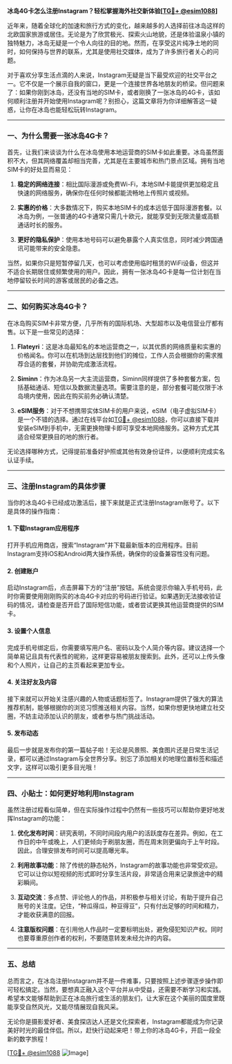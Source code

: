 **冰岛4G卡怎么注册Instagram？轻松掌握海外社交新体验[[TG💪+ @esim1088](https://t.me/s/esim1088)]**

近年来，随着全球化的加速和旅行方式的变化，越来越多的人选择前往冰岛这样的北欧国家旅游或居住。无论是为了欣赏极光、探索火山地貌，还是体验温泉小镇的独特魅力，冰岛无疑是一个令人向往的目的地。然而，在享受这片纯净土地的同时，如何保持与世界的联系，尤其是使用社交媒体，成为了许多旅行者关心的问题。

对于喜欢分享生活点滴的人来说，Instagram无疑是当下最受欢迎的社交平台之一。它不仅是一个展示自我的窗口，更是一个连接世界各地朋友的桥梁。但问题来了：如果你刚到冰岛，还没有当地的SIM卡，或者刚换了一张冰岛的4G卡，该如何顺利注册并开始使用Instagram呢？别担心，这篇文章将为你详细解答这一疑惑，让你在冰岛也能轻松玩转Instagram。

---

### 一、为什么需要一张冰岛4G卡？

首先，让我们来谈谈为什么在冰岛使用本地运营商的SIM卡如此重要。冰岛虽然面积不大，但其网络覆盖却相当完善，尤其是在主要城市和热门景点区域。拥有当地SIM卡的好处显而易见：

1. **稳定的网络连接**：相比国际漫游或免费Wi-Fi，本地SIM卡能提供更加稳定且快速的网络服务，确保你在任何时候都能流畅地上传照片或视频。
   
2. **实惠的价格**：大多数情况下，购买本地SIM卡的成本远低于国际漫游套餐。以冰岛为例，一张普通的4G卡通常只需几十欧元，就能享受到无限流量或高额通话时长的服务。

3. **更好的隐私保护**：使用本地号码可以避免暴露个人真实信息，同时减少跨国通讯可能带来的安全隐患。

当然，如果你只是短暂停留几天，也可以考虑使用临时租赁的WiFi设备，但这并不适合长期居住或频繁使用的用户。因此，拥有一张冰岛4G卡是每一位计划在当地停留较长时间的游客或居民的必备之选。

---

### 二、如何购买冰岛4G卡？

在冰岛购买SIM卡非常方便，几乎所有的国际机场、大型超市以及电信营业厅都有售。以下是一些常见的选择：

1. **Flateyri**：这是冰岛最知名的本地运营商之一，以其优质的网络质量和实惠的价格闻名。你可以在机场到达层找到他们的摊位，工作人员会根据你的需求推荐合适的套餐，并协助完成激活流程。

2. **Siminn**：作为冰岛另一大主流运营商，Siminn同样提供了多种套餐方案，包括基础通话、短信以及数据流量选项。需要注意的是，部分套餐可能仅限于冰岛境内使用，因此在购买前务必确认清楚。

3. **eSIM服务**：对于不想携带实体SIM卡的用户来说，eSIM（电子虚拟SIM卡）是一个不错的选择。通过在线平台如[TG💪+ @esim1088](https://t.me/s/esim1088)，你可以直接下载并安装eSIM到手机中，无需更换物理卡即可享受本地网络服务。这种方式尤其适合经常更换目的地的旅行者。

无论选择哪种方式，记得提前准备好护照或其他有效身份证件，以便顺利完成实名认证手续。

---

### 三、注册Instagram的具体步骤

当你的冰岛4G卡已经成功激活后，接下来就是正式注册Instagram账号了。以下是具体的操作指南：

#### 1. 下载Instagram应用程序
打开手机应用商店，搜索“Instagram”并下载最新版本的应用程序。目前Instagram支持iOS和Android两大操作系统，确保你的设备兼容性没有问题。

#### 2. 创建账户
启动Instagram后，点击屏幕下方的“注册”按钮。系统会提示你输入手机号码，此时你需要使用刚刚购买的冰岛4G卡对应的号码进行验证。如果遇到无法接收验证码的情况，请检查是否开启了国际短信功能，或者尝试更换其他运营商提供的SIM卡。

#### 3. 设置个人信息
完成手机号绑定后，你需要填写用户名、密码以及个人简介等内容。建议选择一个简单易记且具有代表性的昵称，这样更容易被朋友搜索到。此外，还可以上传头像和个人照片，让自己的主页看起来更加专业。

#### 4. 关注好友及内容
接下来就可以开始关注感兴趣的人物或话题标签了。Instagram提供了强大的算法推荐机制，能够根据你的浏览习惯推送相关内容。当然，如果你想更快地建立社交圈，不妨主动添加认识的朋友，或者参与热门挑战活动。

#### 5. 发布动态
最后一步就是发布你的第一篇帖子啦！无论是风景照、美食图片还是日常生活记录，都可以通过Instagram与全世界分享。别忘了添加相关的地理位置标签和描述文字，这样可以吸引更多目光哦！

---

### 四、小贴士：如何更好地利用Instagram

虽然注册过程看似简单，但在实际操作过程中仍然有一些技巧可以帮助你更好地发挥Instagram的功能：

1. **优化发布时间**：研究表明，不同时间段内用户的活跃度存在差异。例如，在工作日的中午或晚上，人们更倾向于刷朋友圈，而在周末则更偏向于上午时段。因此，合理安排发布时间可以提高曝光率。

2. **利用故事功能**：除了传统的静态帖外，Instagram的故事功能也非常受欢迎。它可以让你以短视频的形式即时分享生活片段，非常适合用来记录旅途中的精彩瞬间。

3. **互动交流**：多点赞、评论他人的作品，并积极参与相关讨论，有助于提升自己账号的关注度。记住，“种瓜得瓜，种豆得豆”，只有付出足够的时间和精力，才能收获满意的回报。

4. **注意版权问题**：在引用他人作品时一定要标明出处，避免侵犯知识产权。同时也要尊重原创作者的权利，不要随意转发未经允许的内容。

---

### 五、总结

总而言之，在冰岛注册Instagram并不是一件难事，只要按照上述步骤逐步操作即可轻松搞定。当然，要想真正融入这个平台并从中受益，还需要不断学习和实践。希望本文能够帮助到正在冰岛旅行或生活的朋友们，让大家在这个美丽的国度里既能享受自然风光，又能尽情展现自我风采。

无论你是摄影爱好者、美食探店达人还是文化探索者，Instagram都能成为你记录美好时光的最佳伴侣。所以，赶快行动起来吧！带上你的冰岛4G卡，开启一段全新的数字旅程！

[[TG💪+ @esim1088](https://t.me/s/esim1088) ![Image](https://i.postimg.cc/4NQfJmqS/Snipaste-2025-05-13-00-14-12.png)]